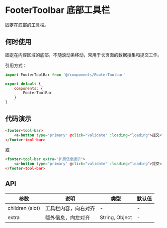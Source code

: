 # FooterToolbar 底部工具栏

固定在底部的工具栏。

## 何时使用

固定在内容区域的底部，不随滚动条移动，常用于长页面的数据搜集和提交工作。


引用方式：

```javascript
import FooterToolBar from '@/components/FooterToolbar'

export default {
    components: {
        FooterToolBar
    }
}
```

## 代码演示

```html
<footer-tool-bar>
    <a-button type="primary" @click="validate" :loading="loading">提交</a-button>
</footer-tool-bar>
```

或

```html
<footer-tool-bar extra="扩展信息提示">
    <a-button type="primary" @click="validate" :loading="loading">提交</a-button>
</footer-tool-bar>
```


## API

| 参数            | 说明                 | 类型           | 默认值 |
| --------------- | -------------------- | -------------- | ------ |
| children (slot) | 工具栏内容，向右对齐 | -              | -      |
| extra           | 额外信息，向左对齐   | String, Object | -      |

